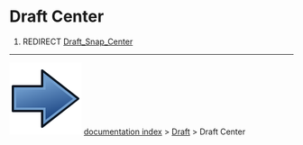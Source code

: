 # Draft Center
1.  REDIRECT [Draft_Snap_Center](Draft_Snap_Center.md)



---
![](images/Button_right.svg) [documentation index](../README.md) > [Draft](Draft_Workbench.md) > Draft Center
